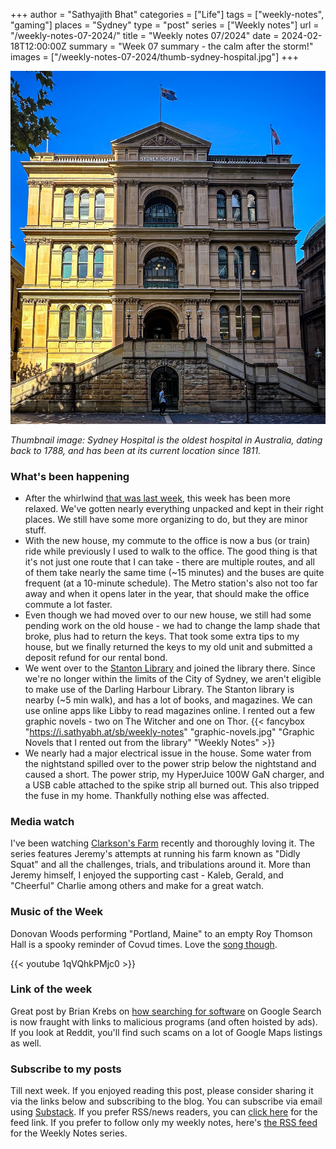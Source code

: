 +++
author = "Sathyajith Bhat"
categories = ["Life"]
tags = ["weekly-notes", "gaming"]
places = "Sydney"
type = "post"
series = ["Weekly notes"]
url = "/weekly-notes-07-2024/"
title = "Weekly notes 07/2024"
date = 2024-02-18T12:00:00Z
summary = "Week 07 summary - the calm after the storm!"
images = ["/weekly-notes-07-2024/thumb-sydney-hospital.jpg"]
+++

![](thumb-sydney-hospital.jpg)

_Thumbnail image: Sydney Hospital is the oldest hospital in Australia, dating back to 1788, and has been at its current location since 1811._ 

### What's been happening

* After the whirlwind [that was last week](/weekly-notes-06-2024/), this week has been more relaxed. We've gotten nearly everything unpacked and kept in their right places. We still have some more organizing to do, but they are minor stuff.
* With the new house, my commute to the office is now a bus (or train) ride while previously I used to walk to the office. The good thing is that it's not just one route that I can take - there are multiple routes, and all of them take nearly the same time (~15 minutes) and the buses are quite frequent (at a 10-minute schedule). The Metro station's also not too far away and when it opens later in the year, that should make the office commute a lot faster.
* Even though we had moved over to our new house, we still had some pending work on the old house - we had to change the lamp shade that broke, plus had to return the keys. That took some extra tips to my house, but we finally returned the keys to my old unit and submitted a deposit refund for our rental bond.
* We went over to the [Stanton Library](https://www.northsydney.nsw.gov.au/library) and joined the library there. Since we're no longer within the limits of the City of Sydney, we aren't eligible to make use of the Darling Harbour Library.  The Stanton library is nearby (~5 min walk), and has a lot of books, and magazines. We can use online apps like Libby to read magazines online. I rented out a few graphic novels - two on The Witcher and one on Thor. 
  {{< fancybox "https://i.sathyabh.at/sb/weekly-notes" "graphic-novels.jpg" "Graphic Novels that I rented out from the library" "Weekly Notes" >}}
* We nearly had a major electrical issue in the house. Some water from the nightstand spilled over to the power strip below the nightstand and caused a short. The power strip, my HyperJuice 100W GaN charger, and a USB cable attached to the spike strip all burned out. This also tripped the fuse in my home. Thankfully nothing else was affected.

### Media watch

I've been watching [Clarkson's Farm](https://www.imdb.com/title/tt10541088/) recently and thoroughly loving it. The series features Jeremy's attempts at running his farm known as "Didly Squat" and all the challenges, trials, and tribulations around it. More than Jeremy himself, I enjoyed the supporting cast - Kaleb, Gerald, and "Cheerful" Charlie among others and make for a great watch. 

### Music of the Week

Donovan Woods performing "Portland, Maine" to an empty Roy Thomson Hall is a spooky reminder of Covud times. Love the [song though](https://www.youtube.com/watch?v=1qVQhkPMjc0).

{{< youtube 1qVQhkPMjc0 >}}

### Link of the week

Great post by Brian Krebs on [how searching for software](https://krebsonsecurity.com/2024/01/using-google-search-to-find-software-can-be-risky/) on Google Search is now fraught with links to malicious programs (and often hoisted by ads). If you look at Reddit, you'll find such scams on a lot of Google Maps listings as well.

### Subscribe to my posts

Till next week. If you enjoyed reading this post, please consider sharing it via the links below and subscribing to the blog. You can subscribe via email using [Substack](https://sathyabhat.substack.com/). If you prefer RSS/news readers, you can [click here](https://sathyabh.at/index.xml) for the feed link. If you prefer to follow only my weekly notes, here's [the RSS feed](https://sathyabh.at/series/weekly-notes/index.xml) for the Weekly Notes series. 